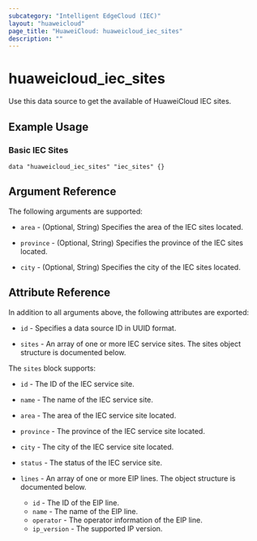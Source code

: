 ```yaml
---
subcategory: "Intelligent EdgeCloud (IEC)"
layout: "huaweicloud"
page_title: "HuaweiCloud: huaweicloud_iec_sites"
description: ""
---
```


# huaweicloud_iec_sites

Use this data source to get the available of HuaweiCloud IEC sites.

## Example Usage

### Basic IEC Sites

```hcl
data "huaweicloud_iec_sites" "iec_sites" {}
```

## Argument Reference

The following arguments are supported:

* `area` - (Optional, String) Specifies the area of the IEC sites located.

* `province` - (Optional, String) Specifies the province of the IEC sites located.

* `city` - (Optional, String) Specifies the city of the IEC sites located.

## Attribute Reference

In addition to all arguments above, the following attributes are exported:

* `id` - Specifies a data source ID in UUID format.

* `sites` - An array of one or more IEC service sites. The sites object structure is documented below.

The `sites` block supports:

* `id` - The ID of the IEC service site.
* `name` - The name of the IEC service site.
* `area` - The area of the IEC service site located.
* `province` - The province of the IEC service site located.
* `city` - The city of the IEC service site located.
* `status` - The status of the IEC service site.

* `lines` - An array of one or more EIP lines. The object structure is documented below.
  + `id` - The ID of the EIP line.
  + `name` - The name of the EIP line.
  + `operator` - The operator information of the EIP line.
  + `ip_version` - The supported IP version.

